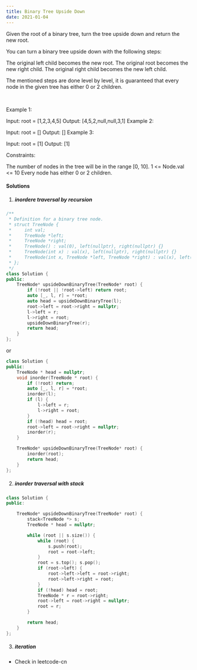 ```yaml
---
title: Binary Tree Upside Down
date: 2021-01-04
---
```

Given the root of a binary tree, turn the tree upside down and return the new root.

You can turn a binary tree upside down with the following steps:

The original left child becomes the new root.
The original root becomes the new right child.
The original right child becomes the new left child.


The mentioned steps are done level by level, it is guaranteed that every node in the given tree has either 0 or 2 children.

 

Example 1:


Input: root = [1,2,3,4,5]
Output: [4,5,2,null,null,3,1]
Example 2:

Input: root = []
Output: []
Example 3:

Input: root = [1]
Output: [1]
 

Constraints:

The number of nodes in the tree will be in the range [0, 10].
1 <= Node.val <= 10
Every node has either 0 or 2 children.


#### Solutions

1. ##### inordere traversal by recursion

```cpp
/**
 * Definition for a binary tree node.
 * struct TreeNode {
 *     int val;
 *     TreeNode *left;
 *     TreeNode *right;
 *     TreeNode() : val(0), left(nullptr), right(nullptr) {}
 *     TreeNode(int x) : val(x), left(nullptr), right(nullptr) {}
 *     TreeNode(int x, TreeNode *left, TreeNode *right) : val(x), left(left), right(right) {}
 * };
 */
class Solution {
public:
    TreeNode* upsideDownBinaryTree(TreeNode* root) {
        if (!root || !root->left) return root;
        auto [_, l, r] = *root;
        auto head = upsideDownBinaryTree(l);
        root->left = root->right = nullptr;
        l->left = r;
        l->right = root;
        upsideDownBinaryTree(r);
        return head;
    }
};
```

or

```cpp
class Solution {
public:
    TreeNode * head = nullptr;
    void inorder(TreeNode * root) {
        if (!root) return;
        auto [_, l, r] = *root;
        inorder(l);
        if (l) {
            l->left = r;
            l->right = root;
        }
        if (!head) head = root;
        root->left = root->right = nullptr;
        inorder(r);
    }

    TreeNode* upsideDownBinaryTree(TreeNode* root) {
        inorder(root);
        return head;
    }
};
```

2. ##### inorder traversal with stack

```cpp
class Solution {
public:

    TreeNode* upsideDownBinaryTree(TreeNode* root) {
        stack<TreeNode *> s;
        TreeNode * head = nullptr;

        while (root || s.size()) {
            while (root) {
                s.push(root);
                root = root->left;
            }
            root = s.top(); s.pop();
            if (root->left) {
                root->left->left = root->right;
                root->left->right = root;
            }
            if (!head) head = root;
            TreeNode * r = root->right;
            root->left = root->right = nullptr;
            root = r;
        }

        return head;
    }
};
```

3. ##### iteration

- Check in leetcode-cn

```cpp

```